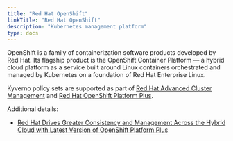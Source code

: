 ```yaml
---
title: "Red Hat OpenShift"
linkTitle: "Red Hat OpenShift"
description: "Kubernetes management platform"
type: docs
---
```


OpenShift is a family of containerization software products developed by Red Hat. Its flagship product is the OpenShift Container Platform — a hybrid cloud platform as a service built around Linux containers orchestrated and managed by Kubernetes on a foundation of Red Hat Enterprise Linux.

Kyverno policy sets are supported as part of [Red Hat Advanced Cluster Management](https://access.redhat.com/products/red-hat-advanced-cluster-management-for-kubernetes) and [Red Hat OpenShift Platform Plus](https://www.redhat.com/en/technologies/cloud-computing/openshift/platform-plus).

Additional details:
* [Red Hat Drives Greater Consistency and Management Across the Hybrid Cloud with Latest Version of OpenShift Platform Plus](https://www.redhat.com/en/about/press-releases/red-hat-drives-greater-consistency-and-management-across-the-hybrid-cloud-with-latest-version-of-openshift-platform-plus)
